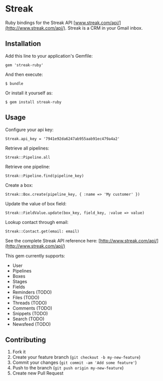 # Streak

Ruby bindings for the Streak API [www.streak.com/api/](http://www.streak.com/api/). Streak is a CRM in your Gmail inbox.

## Installation

Add this line to your application's Gemfile:

    gem 'streak-ruby'

And then execute:

    $ bundle

Or install it yourself as:

    $ gem install streak-ruby

## Usage

Configure your api key:

    Streak.api_key = '7941e92da6247ab955aab91ec479a4a2'

Retrieve all pipelines:

    Streak::Pipeline.all

Retrieve one pipeline:

    Streak::Pipeline.find(pipeline_key)

Create a box:

    Streak::Box.create(pipeline_key, { :name => 'My customer' })

Update the value of box field:

    Streak::FieldValue.update(box_key, field_key, :value => value)

Lookup contact through email:

    Streak::Contact.get(email: email)

See the complete Streak API reference here: [http://www.streak.com/api/](http://www.streak.com/api/)

This gem currently supports:

* User
* Pipelines
* Boxes
* Stages
* Fields
* Reminders (TODO)
* Files (TODO)
* Threads (TODO)
* Comments (TODO)
* Snippets (TODO)
* Search (TODO)
* Newsfeed (TODO)


## Contributing

1. Fork it
2. Create your feature branch (`git checkout -b my-new-feature`)
3. Commit your changes (`git commit -am 'Add some feature'`)
4. Push to the branch (`git push origin my-new-feature`)
5. Create new Pull Request
